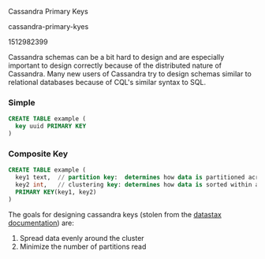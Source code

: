 Cassandra Primary Keys

cassandra-primary-kyes

1512982399

Cassandra schemas can be a bit hard to design and are especially important to
design correctly because of the distributed nature of Cassandra.  Many new
users of Cassandra try to design schemas similar to relational databases
because of CQL's similar syntax to SQL.

### Simple

```sql
CREATE TABLE example (
  key uuid PRIMARY KEY
)
```

### Composite Key

```sql
CREATE TABLE example (
  key1 text,  // partition key:  determines how data is partitioned across nodes
  key2 int,   // clustering key: determines how data is sorted within a partition
  PRIMARY KEY(key1, key2)
)
```

The goals for designing cassandra keys (stolen from the
[datastax documentation](https://www.datastax.com/dev/blog/basic-rules-of-cassandra-data-modeling))
are:

1.  Spread data evenly around the cluster
2.  Minimize the number of partitions read
